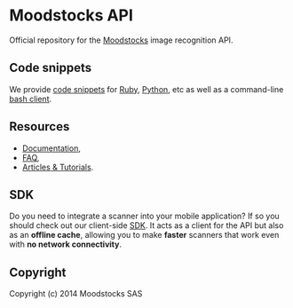 # Moodstocks API

Official repository for the [Moodstocks](https://moodstocks.com/) image recognition API.

## Code snippets

We provide [code snippets](https://github.com/Moodstocks/moodstocks-api/tree/master/moodstocks-api) for [Ruby](https://github.com/Moodstocks/moodstocks-api/blob/master/moodstocks-api/msapi.rb), [Python](https://github.com/Moodstocks/moodstocks-api/blob/master/moodstocks-api/msapi.py), etc as well as a command-line [bash client](https://github.com/Moodstocks/moodstocks-api/tree/master/bash-client).

## Resources

*   [Documentation](https://moodstocks.com/documentation/),
*   [FAQ](https://moodstocks.com/documentation/faq/),
*   [Articles & Tutorials](https://github.com/Moodstocks/moodstocks-api/wiki/articles).

## SDK

Do you need to integrate a scanner into your mobile application? If so you should check out our client-side [SDK](https://moodstocks.com/documentation/getting-started/). It acts as a client for the API but also as an **offline cache**, allowing you to make **faster** scanners that work even with **no network connectivity**.

## Copyright

Copyright (c) 2014 Moodstocks SAS
